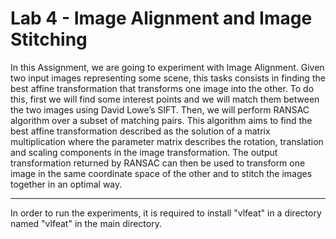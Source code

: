 # Lab 4 - Image Alignment and Image Stitching

In this Assignment, we are going to experiment with Image Alignment. Given two input images
representing some scene, this tasks consists in finding the best affine transformation that transforms
one image into the other. To do this, first we will find some interest points and we will match them
between the two images using David Lowe’s SIFT. Then, we will perform RANSAC algorithm over
a subset of matching pairs. This algorithm aims to find the best affine transformation described as the
solution of a matrix multiplication where the parameter matrix describes the rotation, translation and
scaling components in the image transformation. The output transformation returned by RANSAC
can then be used to transform one image in the same coordinate space of the other and to stitch the
images together in an optimal way.


---

In order to run the experiments, it is required to install "vlfeat" in a directory named "vlfeat" in the main directory.
